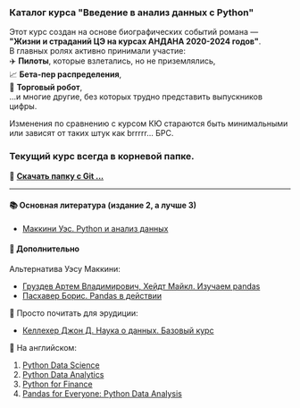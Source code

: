 ### Каталог курса "Введение в анализ данных с Python"

Этот курс создан на основе биографических событий романа — **"Жизни и страданий ЦЭ на курсах АНДАНА 2020-2024 годов"**.  
В главных ролях активно принимали участие:  
✈️ **Пилоты**, которые взлетались, но не приземлялись,  
📈 **Бета-пер распределения**,  
🤖 **Торговый робот**,  
...и многие другие, без которых трудно представить выпускников цифры.  

Изменения по сравнению с курсом КЮ стараются быть минимальными или зависят от таких штук как brrrrr... БРС.  

### Текущий курс всегда в корневой папке.

📂 **[Скачать папку с Git ...](https://downgit.github.io/#/home)**  

---

#### 📚 Основная литература (издание 2, а лучше 3)  
- [Маккини Уэс. Python и анализ данных](https://www.ozon.ru/search/?text=python+и+анализ+данных+третье&from_global=true)  

#### 📖 Дополнительно  
Альтернатива Уэсу Маккини:  
- [Груздев Артем Владимирович, Хейдт Майкл. Изучаем pandas](https://www.ozon.ru/product/izuchaem-pandas-gruzdev-artem-vladimirovich-heydt-maykl-217051180/?sh=sgwDplx4)  
- [Пасхавер Борис. Pandas в действии](https://www.ozon.ru/product/pandas-v-deystvii-798301431/?sh=esPLFxgnPQ)  

🔎 Просто почитать для эрудиции:  
- [Келлехер Джон Д. Наука о данных. Базовый курс](https://www.ozon.ru/product/nauka-o-dannyh-bazovyy-kurs-kelleher-dzhon-d-231026173/?sh=lzq5Iiar)  

📘 На английском:  
1. [Python Data Science](https://www.ozon.ru/product/python-data-science-after-work-guide-to-start-learning-data-science-on-your-own-avoid-common-214805614/?sh=aySa8hFB)  
2. [Python Data Analytics](https://www.ozon.ru/product/python-data-analytics-the-ultimate-guide-to-get-started-with-data-analysis-using-python-numpy-252315080/?sh=5PFMqAE6)  
3. [Python for Finance](https://www.amazon.com/Python-Finance-Mastering-Data-Driven-ebook/dp/B07L8NMW2P/)  
4. [Pandas for Everyone: Python Data Analysis](https://www.amazon.com/Pandas-Everyone-Analysis-Addison-Wesley-Analytics-ebook/dp/B0789WKTKJ/)